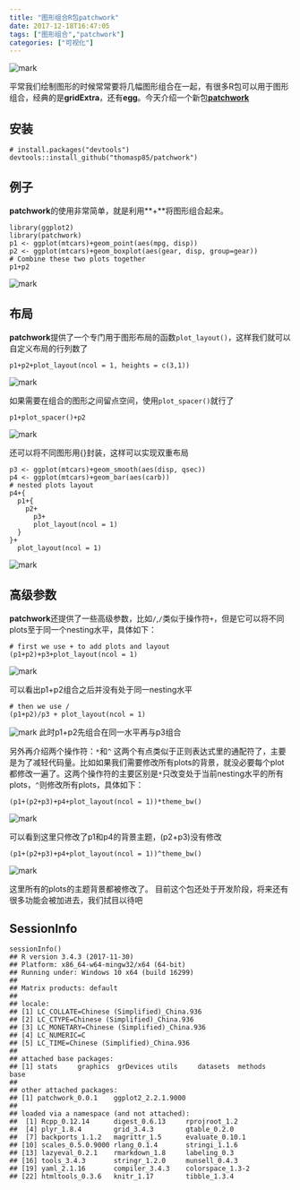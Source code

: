 ```yaml
---
title: "图形组合R包patchwork"
date: 2017-12-18T16:47:05
tags: ["图形组合","patchwork"]
categories: ["可视化"]
---
```

![mark](https://github.com/YTLogos/Pic_blog/blob/master/9dEjEbJ8kI.png?raw=true)

平常我们绘制图形的时候常常要将几幅图形组合在一起，有很多R包可以用于图形组合，经典的是**gridExtra**，还有**egg**。今天介绍一个新包[**patchwork**](https://github.com/thomasp85/patchwork)
<!--more-->

## 安装
```
# install.packages("devtools")
devtools::install_github("thomasp85/patchwork")
```
## 例子
**patchwork**的使用非常简单，就是利用**+**将图形组合起来。
```{r}
library(ggplot2)
library(patchwork)
p1 <- ggplot(mtcars)+geom_point(aes(mpg, disp))
p2 <- ggplot(mtcars)+geom_boxplot(aes(gear, disp, group=gear))
# Combine these two plots together
p1+p2
```
![mark](https://github.com/YTLogos/Pic_blog/blob/master/7Dd5CG5fgB.png?raw=true)

## 布局
**patchwork**提供了一个专门用于图形布局的函数`plot_layout()`，这样我们就可以自定义布局的行列数了


```{r}
p1+p2+plot_layout(ncol = 1, heights = c(3,1))
```
![mark](https://github.com/YTLogos/Pic_blog/blob/master/aa0KGc5l3f.png?raw=true)

如果需要在组合的图形之间留点空间，使用`plot_spacer()`就行了

```{r}
p1+plot_spacer()+p2
```
![mark](https://github.com/YTLogos/Pic_blog/blob/master/H2hD8BcCk4.png?raw=true)

还可以将不同图形用{}封装，这样可以实现双重布局
```{r}
p3 <- ggplot(mtcars)+geom_smooth(aes(disp, qsec))
p4 <- ggplot(mtcars)+geom_bar(aes(carb))
# nested plots layout
p4+{
  p1+{
    p2+
      p3+
      plot_layout(ncol = 1)
  }
}+
  plot_layout(ncol = 1)
```
![mark](https://github.com/YTLogos/Pic_blog/blob/master/cG64Jhh0IB.png?raw=true)

## 高级参数
**patchwork**还提供了一些高级参数，比如`/`,`/`类似于操作符`+`，但是它可以将不同plots至于同一个nesting水平，具体如下：
```{r}
# first we use + to add plots and layout
(p1+p2)+p3+plot_layout(ncol = 1)
```
![mark](https://github.com/YTLogos/Pic_blog/blob/master/EKbJdE82IK.png?raw=true)

可以看出p1+p2组合之后并没有处于同一nesting水平
```{r}
# then we use /
(p1+p2)/p3 + plot_layout(ncol = 1)
```
![mark](https://github.com/YTLogos/Pic_blog/blob/master/7HL49dJ1EI.png?raw=true)
此时p1+p2先组合在同一水平再与p3组合

另外再介绍两个操作符：`*`和`^`
这两个有点类似于正则表达式里的通配符了，主要是为了减轻代码量。比如如果我们需要修改所有plots的背景，就没必要每个plot都修改一遍了。这两个操作符的主要区别是`*`只改变处于当前nesting水平的所有plots，`^`则修改所有plots，具体如下：

```{r}
(p1+(p2+p3)+p4+plot_layout(ncol = 1))*theme_bw()
```
![mark](https://github.com/YTLogos/Pic_blog/blob/master/KCjBgd0KHg.png?raw=true)

可以看到这里只修改了p1和p4的背景主题，(p2+p3)没有修改

```{r}
(p1+(p2+p3)+p4+plot_layout(ncol = 1))^theme_bw()
```
![mark](https://github.com/YTLogos/Pic_blog/blob/master/CFGBjB6GLK.png?raw=true)

这里所有的plots的主题背景都被修改了。
目前这个包还处于开发阶段，将来还有很多功能会被加进去，我们拭目以待吧

## SessionInfo
```{r}
sessionInfo()
## R version 3.4.3 (2017-11-30)
## Platform: x86_64-w64-mingw32/x64 (64-bit)
## Running under: Windows 10 x64 (build 16299)
## 
## Matrix products: default
## 
## locale:
## [1] LC_COLLATE=Chinese (Simplified)_China.936 
## [2] LC_CTYPE=Chinese (Simplified)_China.936   
## [3] LC_MONETARY=Chinese (Simplified)_China.936
## [4] LC_NUMERIC=C                              
## [5] LC_TIME=Chinese (Simplified)_China.936    
## 
## attached base packages:
## [1] stats     graphics  grDevices utils     datasets  methods   base     
## 
## other attached packages:
## [1] patchwork_0.0.1    ggplot2_2.2.1.9000
## 
## loaded via a namespace (and not attached):
##  [1] Rcpp_0.12.14      digest_0.6.13     rprojroot_1.2    
##  [4] plyr_1.8.4        grid_3.4.3        gtable_0.2.0     
##  [7] backports_1.1.2   magrittr_1.5      evaluate_0.10.1  
## [10] scales_0.5.0.9000 rlang_0.1.4       stringi_1.1.6    
## [13] lazyeval_0.2.1    rmarkdown_1.8     labeling_0.3     
## [16] tools_3.4.3       stringr_1.2.0     munsell_0.4.3    
## [19] yaml_2.1.16       compiler_3.4.3    colorspace_1.3-2 
## [22] htmltools_0.3.6   knitr_1.17        tibble_1.3.4
```



